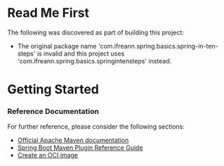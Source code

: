 # Read Me First
The following was discovered as part of building this project:

* The original package name 'com.ifreann.spring.basics.spring-in-ten-steps' is invalid and this project uses 'com.ifreann.spring.basics.springintensteps' instead.

# Getting Started

### Reference Documentation
For further reference, please consider the following sections:

* [Official Apache Maven documentation](https://maven.apache.org/guides/index.html)
* [Spring Boot Maven Plugin Reference Guide](https://docs.spring.io/spring-boot/docs/2.5.6/maven-plugin/reference/html/)
* [Create an OCI image](https://docs.spring.io/spring-boot/docs/2.5.6/maven-plugin/reference/html/#build-image)

